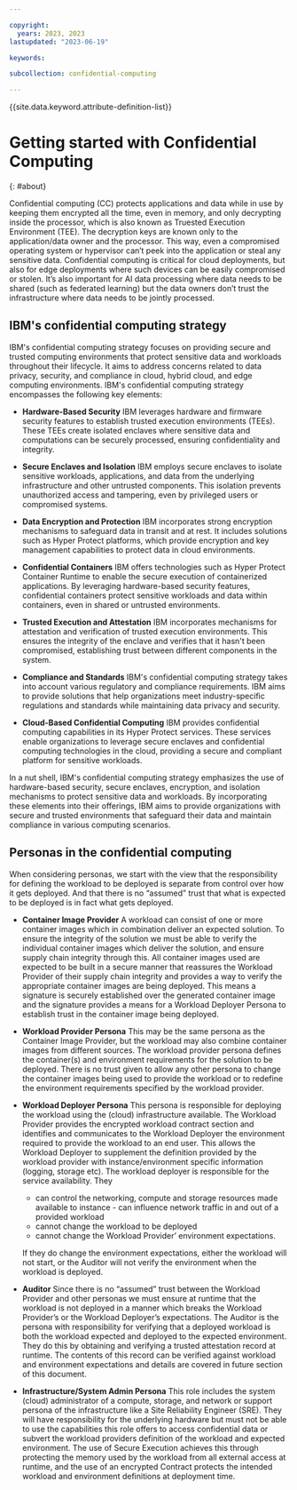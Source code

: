 ```yaml
---

copyright:
  years: 2023, 2023
lastupdated: "2023-06-19"

keywords: 

subcollection: confidential-computing

---
```


{{site.data.keyword.attribute-definition-list}}

# Getting started with Confidential Computing
{: #about}

Confidential computing (CC) protects applications and data while in use by keeping them encrypted all the time, even in memory, and only decrypting inside the processor, which is also known as Truested Execution Environment (TEE). The decryption keys are known only to the application/data owner and the processor. This way, even a compromised operating system or hypervisor can’t peek into the application or steal any sensitive data. Confidential computing is critical for cloud deployments, but also for edge deployments where such devices can be easily compromised or stolen. It’s also important for AI data processing where data needs to be shared (such as federated learning) but the data owners don’t trust the infrastructure where data needs to be jointly processed.

## IBM's confidential computing strategy


IBM's confidential computing strategy focuses on providing secure and trusted computing environments that protect sensitive data and workloads throughout their lifecycle. It aims to address concerns related to data privacy, security, and compliance in cloud, hybrid cloud, and edge computing environments. IBM's confidential computing strategy encompasses the following key elements:

- **Hardware-Based Security**
   IBM leverages hardware and firmware security features to establish trusted execution environments (TEEs). These TEEs create isolated enclaves where sensitive data and computations can be securely processed, ensuring confidentiality and integrity.

- **Secure Enclaves and Isolation**
   IBM employs secure enclaves to isolate sensitive workloads, applications, and data from the underlying infrastructure and other untrusted components. This isolation prevents unauthorized access and tampering, even by privileged users or compromised systems.

- **Data Encryption and Protection**
   IBM incorporates strong encryption mechanisms to safeguard data in transit and at rest. It includes solutions such as Hyper Protect platforms, which provide encryption and key management capabilities to protect data in cloud environments.

- **Confidential Containers**
   IBM offers technologies such as Hyper Protect Container Runtime to enable the secure execution of containerized applications. By leveraging hardware-based security features, confidential containers protect sensitive workloads and data within containers, even in shared or untrusted environments.

- **Trusted Execution and Attestation**
  IBM incorporates mechanisms for attestation and verification of trusted execution environments. This ensures the integrity of the enclave and verifies that it hasn't been compromised, establishing trust between different components in the system.

- **Compliance and Standards**
  IBM's confidential computing strategy takes into account various regulatory and compliance requirements. IBM aims to provide solutions that help organizations meet industry-specific regulations and standards while maintaining data privacy and security.

- **Cloud-Based Confidential Computing**
   IBM provides confidential computing capabilities in its Hyper Protect services. These services enable organizations to leverage secure enclaves and confidential computing technologies in the cloud, providing a secure and compliant platform for sensitive workloads.

In a nut shell, IBM's confidential computing strategy emphasizes the use of hardware-based security, secure enclaves, encryption, and isolation mechanisms to protect sensitive data and workloads. By incorporating these elements into their offerings, IBM aims to provide organizations with secure and trusted environments that safeguard their data and maintain compliance in various computing scenarios.



## Personas in the confidential computing

When considering personas, we start with the view that the responsibility for defining the workload to be deployed is separate from control over how it gets deployed. And that there is no “assumed” trust that what is expected to be deployed is in fact what gets deployed.

- **Container Image Provider**
  A workload can consist of one or more container images which in combination deliver an expected solution. To ensure the integrity of the solution we must be able to verify the individual container images which deliver the solution, and ensure supply chain integrity through this.
  All container images used are expected to be built in a secure manner that reassures the Workload Provider of their supply chain integrity and provides a way to verify the appropriate container images are being deployed. This means a signature is securely established over the generated container image and the signature provides a means for a Workload Deployer Persona to establish trust in the container image being deployed.

- **Workload Provider Persona**
  This may be the same persona as the Container Image Provider, but the workload may also combine container images from different sources. The workload provider persona defines the container(s) and environment requirements for the solution to be deployed. There is no trust given to allow any other persona to change the container images being used to provide the workload or to redefine the environment requirements specified by the workload provider.

- **Workload Deployer Persona**
  This persona is responsible for deploying the workload using the (cloud) infrastructure available. The Workload Provider provides the encrypted workload contract section and identifies and communicates to the Workload Deployer the environment required to provide the workload to an end user. This allows the Workload Deployer to supplement the definition provided by the workload provider with instance/environment specific information (logging, storage etc). The workload deployer is responsible for the service availability. They
    * can control the networking, compute and storage resources made available to instance - can influence network traffic in and out of a provided workload
    * cannot change the workload to be deployed
    * cannot change the Workload Provider’ environment expectations.

  If they do change the environment expectations, either the workload will not start, or the Auditor will not verify the environment when the workload is deployed.

- **Auditor**
  Since there is no “assumed” trust between the Workload Provider and other personas we must ensure at runtime that the workload is not deployed in a manner which breaks the Workload Provider’s or the Workload Deployer’s expectations.
  The Auditor is the persona with responsibility for verifying that a deployed workload is both the workload expected and deployed to the expected environment. They do this by obtaining and verifying a trusted attestation record at runtime. The contents of this record can be verified against workload and environment expectations and details are covered in future section of this document.

- **Infrastructure/System Admin Persona**
  This role includes the system (cloud) administrator of a compute, storage, and network or support persona of the infrastructure like a Site Reliability Engineer (SRE). They will have responsibility for the underlying hardware but must not be able to use the capabilities this role offers to access confidential data or subvert the workload providers definition of the workload and expected environment. The use of Secure Execution achieves this through protecting the memory used by the workload from all external access at runtime, and the use of an encrypted Contract protects the intended workload and environment definitions at deployment time.
 

## 



